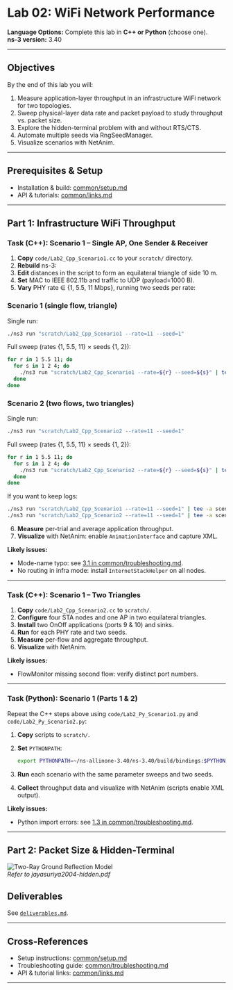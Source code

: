 # Lab 02: WiFi Network Performance

**Language Options:** Complete this lab in **C++ or Python** (choose one).  
**ns-3 version:** 3.40

---

## Objectives

By the end of this lab you will:

1. Measure application-layer throughput in an infrastructure WiFi network for two topologies.  
2. Sweep physical-layer data rate and packet payload to study throughput vs. packet size.  
3. Explore the hidden-terminal problem with and without RTS/CTS.  
4. Automate multiple seeds via RngSeedManager.  
5. Visualize scenarios with NetAnim.  

---

## Prerequisites & Setup

- Installation & build: [common/setup.md](../common/setup.md)  
- API & tutorials: [common/links.md](../common/links.md)

---

## Part 1: Infrastructure WiFi Throughput

### Task (C++): Scenario 1 – Single AP, One Sender & Receiver

1. **Copy** `code/Lab2_Cpp_Scenario1.cc` to your `scratch/` directory.  
2. **Rebuild** ns-3:
3. **Edit** distances in the script to form an equilateral triangle of side 10 m.
4. **Set** MAC to IEEE 802.11b and traffic to UDP (payload=1000 B).
5. **Vary** PHY rate ∈ {1, 5.5, 11 Mbps}, running two seeds per rate:

### Scenario 1 (single flow, triangle)

Single run:

```bash
./ns3 run "scratch/Lab2_Cpp_Scenario1 --rate=11 --seed=1"
```

Full sweep (rates {1, 5.5, 11} × seeds {1, 2}):

```bash
for r in 1 5.5 11; do
  for s in 1 2 4; do
    ./ns3 run "scratch/Lab2_Cpp_Scenario1 --rate=${r} --seed=${s}" | tee -a lab2_scenario1_runs.txt
  done
done
```

### Scenario 2 (two flows, two triangles)

Single run:

```bash
./ns3 run "scratch/Lab2_Cpp_Scenario2 --rate=11 --seed=1"
```

Full sweep (rates {1, 5.5, 11} × seeds {1, 2}):

```bash
for r in 1 5.5 11; do
  for s in 1 2 4; do
    ./ns3 run "scratch/Lab2_Cpp_Scenario2 --rate=${r} --seed=${s}" | tee -a lab2_scenario2_runs.txt
  done
done
```

If you want to keep logs:

```bash
./ns3 run "scratch/Lab2_Cpp_Scenario1 --rate=11 --seed=1" | tee -a scenario1_runs.txt
./ns3 run "scratch/Lab2_Cpp_Scenario2 --rate=11 --seed=1" | tee -a scenario2_runs.txt
```


6. **Measure** per-trial and average application throughput.
7. **Visualize** with NetAnim: enable `AnimationInterface` and capture XML.

**Likely issues:**

* Mode-name typo: see [3.1 in common/troubleshooting.md](../common/troubleshooting.md#31-mode-name-typo).
* No routing in infra mode: install `InternetStackHelper` on all nodes.

---

### Task (C++): Scenario 1 – Two Triangles

1. **Copy** `code/Lab2_Cpp_Scenario2.cc` to `scratch/`.
2. **Configure** four STA nodes and one AP in two equilateral triangles.
3. **Install** two OnOff applications (ports 9 & 10) and sinks.
4. **Run** for each PHY rate and two seeds.
5. **Measure** per-flow and aggregate throughput.
6. **Visualize** with NetAnim.

**Likely issues:**

* FlowMonitor missing second flow: verify distinct port numbers.

---

### Task (Python): Scenario 1 (Parts 1 & 2)

Repeat the C++ steps above using `code/Lab2_Py_Scenario1.py` and `code/Lab2_Py_Scenario2.py`:

1. **Copy** scripts to `scratch/`.
2. **Set** `PYTHONPATH`:

   ```bash
   export PYTHONPATH=~/ns-allinone-3.40/ns-3.40/build/bindings:$PYTHONPATH
   ```
3. **Run** each scenario with the same parameter sweeps and two seeds.
4. **Collect** throughput data and visualize with NetAnim (scripts enable XML output).

**Likely issues:**

* Python import errors: see [1.3 in common/troubleshooting.md](../common/troubleshooting.md#13-importerror-no-module-named-nscore).

---

## Part 2: Packet Size & Hidden-Terminal

![Two-Ray Ground Reflection Model](/common/images/hiddenTerminalScenario.png)  
*Refer to jayasuriya2004-hidden.pdf*

## Deliverables

See [`deliverables.md`](deliverables.md).

---

## Cross-References

* Setup instructions: [common/setup.md](../common/setup.md)
* Troubleshooting guide: [common/troubleshooting.md](../common/troubleshooting.md)
* API & tutorial links: [common/links.md](../common/links.md)

---

